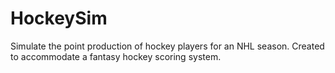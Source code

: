 # HockeySim
Simulate the point production of hockey players for an NHL season. Created to accommodate a fantasy hockey scoring system.
